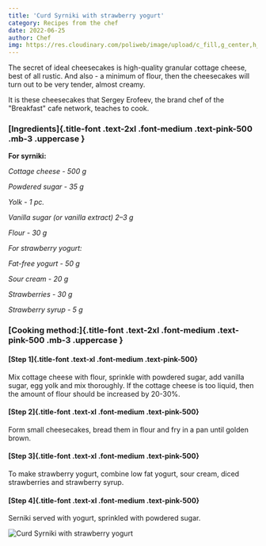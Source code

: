 ```yaml
---
title: 'Curd Syrniki with strawberry yogurt'
category: Recipes from the chef
date: 2022-06-25
author: Chef
img: https://res.cloudinary.com/poliweb/image/upload/c_fill,g_center,h_380,w_1740/v1663853976/CHEF%20BREAKFAST/Food/photo-1597990566967-a0cffc700e1a_fmniya.jpg
---
```


The secret of ideal cheesecakes is high-quality granular cottage cheese, best of all rustic. And also - a minimum of flour, then the cheesecakes will turn out to be very tender, almost creamy.
<!-- more --> It is these cheesecakes that Sergey Erofeev, the brand chef of the "Breakfast" cafe network, teaches to cook.

### [Ingredients]{.title-font .text-2xl .font-medium .text-pink-500 .mb-3 .uppercase }

**For syrniki:**

_Cottage cheese - 500 g_

_Powdered sugar - 35 g_

_Yolk - 1 pc._

_Vanilla sugar (or vanilla extract) 2–3 g_

_Flour - 30 g_

_For strawberry yogurt:_

_Fat-free yogurt - 50 g_

_Sour cream - 20 g_

_Strawberries - 30 g_

_Strawberry syrup - 5 g_

### [Cooking method:]{.title-font .text-2xl .font-medium .text-pink-500 .mb-3 .uppercase }

#### [Step 1]{.title-font .text-xl .font-medium .text-pink-500}

Mix cottage cheese with flour, sprinkle with powdered sugar, add vanilla sugar, egg yolk and mix thoroughly. If the cottage cheese is too liquid, then the amount of flour should be increased by 20-30%.

#### [Step 2]{.title-font .text-xl .font-medium .text-pink-500}

Form small cheesecakes, bread them in flour and fry in a pan until golden brown.

#### [Step 3]{.title-font .text-xl .font-medium .text-pink-500}

To make strawberry yogurt, combine low fat yogurt, sour cream, diced strawberries and strawberry syrup.

#### [Step 4]{.title-font .text-xl .font-medium .text-pink-500}

Serniki served with yogurt, sprinkled with powdered sugar.

![Curd Syrniki with strawberry yogurt](https://res.cloudinary.com/poliweb/image/upload/c_fill,g_center,h_500,w_1000/v1663853800/CHEF%20BREAKFAST/Food/pexels-photo-10254478_ujnh4p.webp)
